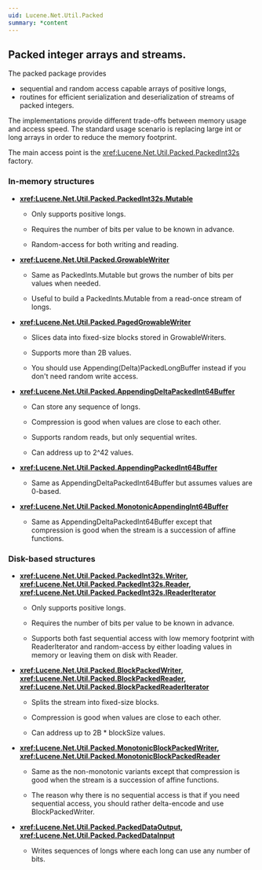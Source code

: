 ```yaml
---
uid: Lucene.Net.Util.Packed
summary: *content
---
```


<!--
 Licensed to the Apache Software Foundation (ASF) under one or more
 contributor license agreements.  See the NOTICE file distributed with
 this work for additional information regarding copyright ownership.
 The ASF licenses this file to You under the Apache License, Version 2.0
 (the "License"); you may not use this file except in compliance with
 the License.  You may obtain a copy of the License at

     http://www.apache.org/licenses/LICENSE-2.0

 Unless required by applicable law or agreed to in writing, software
 distributed under the License is distributed on an "AS IS" BASIS,
 WITHOUT WARRANTIES OR CONDITIONS OF ANY KIND, either express or implied.
 See the License for the specific language governing permissions and
 limitations under the License.
-->

## Packed integer arrays and streams.

 The packed package provides
 
 * sequential and random access capable arrays of positive longs,
 * routines for efficient serialization and deserialization of streams of packed integers.
 
 The implementations provide different trade-offs between memory usage and access speed. The standard usage scenario is replacing large int or long arrays in order to reduce the memory footprint. 

 The main access point is the <xref:Lucene.Net.Util.Packed.PackedInt32s> factory. 

### In-memory structures

*   __<xref:Lucene.Net.Util.Packed.PackedInt32s.Mutable>__

    *   Only supports positive longs.

    *   Requires the number of bits per value to be known in advance.

    *   Random-access for both writing and reading.

*   __<xref:Lucene.Net.Util.Packed.GrowableWriter>__

    *   Same as PackedInts.Mutable but grows the number of bits per values when needed.

    *   Useful to build a PackedInts.Mutable from a read-once stream of longs.

*   __<xref:Lucene.Net.Util.Packed.PagedGrowableWriter>__

    *   Slices data into fixed-size blocks stored in GrowableWriters.

    *   Supports more than 2B values.

    *   You should use Appending(Delta)PackedLongBuffer instead if you don't need random write access.

*   __<xref:Lucene.Net.Util.Packed.AppendingDeltaPackedInt64Buffer>__

    *   Can store any sequence of longs.

    *   Compression is good when values are close to each other.

    *   Supports random reads, but only sequential writes.

    *   Can address up to 2^42 values.

*   __<xref:Lucene.Net.Util.Packed.AppendingPackedInt64Buffer>__

    *   Same as AppendingDeltaPackedInt64Buffer but assumes values are 0-based.

*   __<xref:Lucene.Net.Util.Packed.MonotonicAppendingInt64Buffer>__

    *   Same as AppendingDeltaPackedInt64Buffer except that compression is good when the stream is a succession of affine functions.

### Disk-based structures

*   __<xref:Lucene.Net.Util.Packed.PackedInt32s.Writer>, <xref:Lucene.Net.Util.Packed.PackedInt32s.Reader>, <xref:Lucene.Net.Util.Packed.PackedInt32s.IReaderIterator>__

    *   Only supports positive longs.

    *   Requires the number of bits per value to be known in advance.

    *   Supports both fast sequential access with low memory footprint with ReaderIterator and random-access by either loading values in memory or leaving them on disk with Reader.

*   __<xref:Lucene.Net.Util.Packed.BlockPackedWriter>, <xref:Lucene.Net.Util.Packed.BlockPackedReader>, <xref:Lucene.Net.Util.Packed.BlockPackedReaderIterator>__

    *   Splits the stream into fixed-size blocks.

    *   Compression is good when values are close to each other.

    *   Can address up to 2B * blockSize values.

*   __<xref:Lucene.Net.Util.Packed.MonotonicBlockPackedWriter>, <xref:Lucene.Net.Util.Packed.MonotonicBlockPackedReader>__

    *   Same as the non-monotonic variants except that compression is good when the stream is a succession of affine functions.

    *   The reason why there is no sequential access is that if you need sequential access, you should rather delta-encode and use BlockPackedWriter.

*   __<xref:Lucene.Net.Util.Packed.PackedDataOutput>, <xref:Lucene.Net.Util.Packed.PackedDataInput>__

    *   Writes sequences of longs where each long can use any number of bits.